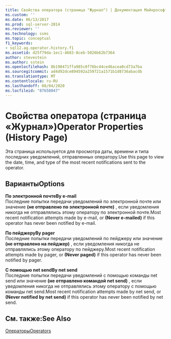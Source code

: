```yaml
---
title: Свойства оператора (страница "Журнал") | Документация Майкрософт
ms.custom: ''
ms.date: 06/13/2017
ms.prod: sql-server-2014
ms.reviewer: ''
ms.technology: ssms
ms.topic: conceptual
f1_keywords:
- sql12.ag.operator.history.f1
ms.assetid: d25f79da-1ec1-4683-8ceb-5026b62b7364
author: stevestein
ms.author: sstein
ms.openlocfilehash: 8b190471ffa985c0f76bc44ce46acea0cd73a7ba
ms.sourcegitcommit: ad4d92dce894592a259721a1571b1d8736abacdb
ms.translationtype: MT
ms.contentlocale: ru-RU
ms.lasthandoff: 08/04/2020
ms.locfileid: "87658047"
---
```

# <a name="operator-properties-history-page"></a><span data-ttu-id="fae94-102">Свойства оператора (страница «Журнал»)</span><span class="sxs-lookup"><span data-stu-id="fae94-102">Operator Properties (History Page)</span></span>
  <span data-ttu-id="fae94-103">Эта страница используется для просмотра даты, времени и типа последних уведомлений, отправленных оператору.</span><span class="sxs-lookup"><span data-stu-id="fae94-103">Use this page to view the date, time, and type of the most recent notifications sent to the operator.</span></span>  
  
## <a name="options"></a><span data-ttu-id="fae94-104">Варианты</span><span class="sxs-lookup"><span data-stu-id="fae94-104">Options</span></span>  
 <span data-ttu-id="fae94-105">**По электронной почте**</span><span class="sxs-lookup"><span data-stu-id="fae94-105">**By e-mail**</span></span>  
 <span data-ttu-id="fae94-106">Последние попытки передачи уведомлений по электронной почте или значение **(не отправлено по электронной почте)** , если уведомления никогда не отправлялись этому оператору по электронной почте.</span><span class="sxs-lookup"><span data-stu-id="fae94-106">Most recent notification attempts made by e-mail, or **(Never e-mailed)** if this operator has never been notified by e-mail.</span></span>  
  
 <span data-ttu-id="fae94-107">**По пейджеру**</span><span class="sxs-lookup"><span data-stu-id="fae94-107">**By pager**</span></span>  
 <span data-ttu-id="fae94-108">Последние попытки передачи уведомлений по пейджеру или значение **(не отправлено на пейджер)** , если уведомления никогда не отправлялись этому оператору по пейджеру.</span><span class="sxs-lookup"><span data-stu-id="fae94-108">Most recent notification attempts made by pager, or **(Never paged)** if this operator has never been notified by pager.</span></span>  
  
 <span data-ttu-id="fae94-109">**С помощью net send**</span><span class="sxs-lookup"><span data-stu-id="fae94-109">**By net send**</span></span>  
 <span data-ttu-id="fae94-110">Последние попытки передачи уведомлений с помощью команды net send или значение **(не отправлено командой net send)** , если уведомления никогда не отправлялись этому оператору с помощью команды net send.</span><span class="sxs-lookup"><span data-stu-id="fae94-110">Most recent notification attempts made by net send, or **(Never notified by net send)** if this operator has never been notified by net send.</span></span>  
  
## <a name="see-also"></a><span data-ttu-id="fae94-111">См. также:</span><span class="sxs-lookup"><span data-stu-id="fae94-111">See Also</span></span>  
 [<span data-ttu-id="fae94-112">Операторы</span><span class="sxs-lookup"><span data-stu-id="fae94-112">Operators</span></span>](operators.md)  
  
  
